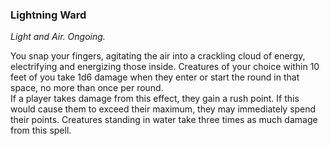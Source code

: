### Lightning Ward
_Light and Air. Ongoing._

You snap your fingers, agitating the air into a crackling cloud of energy, electrifying and energizing those inside. Creatures of your choice within 10 feet of you take 1d6 damage when they enter or start the round in that space, no more than once per round.  
If a player takes damage from this effect, they gain a rush point. If this would cause them to exceed their maximum, they may immediately spend their points. Creatures standing in water take three times as much damage from this spell.
